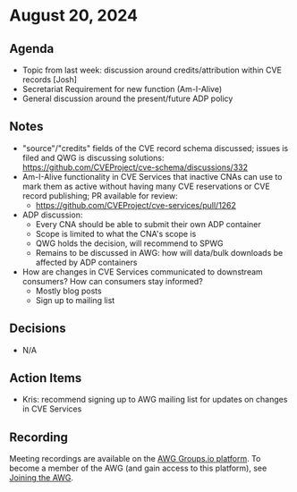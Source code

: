 # August 20, 2024

## Agenda

* Topic from last week: discussion around credits/attribution within CVE records [Josh]
* Secretariat Requirement for new function (Am-I-Alive)
* General discussion around the present/future ADP policy

## Notes

* "source"/"credits" fields of the CVE record schema discussed; issues is filed and QWG is discussing solutions: https://github.com/CVEProject/cve-schema/discussions/332
* Am-I-Alive functionality in CVE Services that inactive CNAs can use to mark them as active without having many CVE reservations or CVE record publishing; PR available for review:
  * https://github.com/CVEProject/cve-services/pull/1262
* ADP discussion:
  * Every CNA should be able to submit their own ADP container
  * Scope is limited to what the CNA's scope is
  * QWG holds the decision, will recommend to SPWG
  * Remains to be discussed in AWG: how will data/bulk downloads be affected by ADP containers
* How are changes in CVE Services communicated to downstream consumers? How can consumers stay informed?
  * Mostly blog posts
  * Sign up to mailing list

## Decisions

* N/A

## Action Items

* Kris: recommend signing up to AWG mailing list for updates on changes in CVE Services

## Recording

Meeting recordings are available on the [AWG Groups.io platform](https://cve-cwe-programs.groups.io/g/AWG/files/MeetingRecordings).
To become a member of the AWG (and gain access to this platform), see [Joining the AWG](https://github.com/CVEProject/automation-working-group?tab=readme-ov-file#joining-the-awg).
